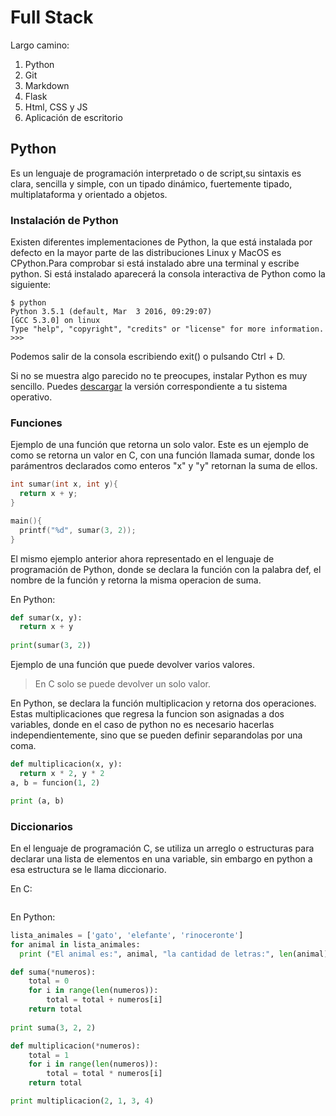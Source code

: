 # Full Stack

Largo camino:

1. Python
2. Git
3. Markdown
4. Flask
5. Html, CSS y JS
6. Aplicación de escritorio


## Python
Es un lenguaje de programación interpretado o de script,su sintaxis es clara, sencilla y simple, con un tipado dinámico, fuertemente tipado, multiplataforma y orientado a objetos.

### Instalación de Python
Existen diferentes implementaciones de Python, la que está instalada por defecto en la mayor parte de las distribuciones Linux y MacOS es CPython.Para comprobar si está instalado abre una terminal y escribe python. Si está instalado aparecerá la consola interactiva de Python como la siguiente:

```
$ python
Python 3.5.1 (default, Mar  3 2016, 09:29:07) 
[GCC 5.3.0] on linux
Type "help", "copyright", "credits" or "license" for more information.
>>> 
```
Podemos salir de la consola escribiendo exit() o pulsando Ctrl + D.

Si no se muestra algo parecido no te preocupes, instalar Python es muy sencillo. Puedes [descargar](https://www.python.org/downloads/)  la versión correspondiente a tu sistema operativo.

### Funciones

Ejemplo de una función que retorna un solo valor.
Este es un ejemplo de como se retorna un valor en C, con una función llamada sumar, donde los parámentros declarados como enteros "x" y "y" retornan la suma de ellos. 

```c
int sumar(int x, int y){
  return x + y;
}

main(){
  printf("%d", sumar(3, 2));
}
```

El mismo ejemplo anterior ahora representado en el lenguaje de programación de Python, donde se declara la función con la palabra def, el nombre de la función y retorna la misma operacion de suma.

En Python:
```python
def sumar(x, y):
  return x + y
  
print(sumar(3, 2))
 ```

Ejemplo de una función que puede devolver varios valores.

>En C solo se puede devolver un solo valor.

En Python, se declara la función multiplicacion y retorna dos operaciones. Estas multiplicaciones que regresa la funcion son asignadas a dos variables, donde en el caso de python no es necesario hacerlas independientemente, sino que se pueden definir separandolas por una coma.

```python
def multiplicacion(x, y):
  return x * 2, y * 2
a, b = funcion(1, 2)

print (a, b)
```

### Diccionarios

En el lenguaje de programación C, se utiliza un arreglo o estructuras para declarar una lista de elementos en una variable, sin embargo en python a esa estructura se le llama diccionario.

En C:
```c

```
En Python:
```python
lista_animales = ['gato', 'elefante', 'rinoceronte']
for animal in lista_animales:
  print ("El animal es:", animal, "la cantidad de letras:", len(animal))
```


```python
def suma(*numeros):
    total = 0
    for i in range(len(numeros)):
        total = total + numeros[i]
    return total
    
print suma(3, 2, 2)
```

```python
def multiplicacion(*numeros):
    total = 1
    for i in range(len(numeros)):
        total = total * numeros[i]
    return total

print multiplicacion(2, 1, 3, 4)
```

```python

```


